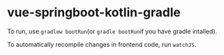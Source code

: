 # vue-springboot-kotlin-gradle
To run, use `gradlew bootRun`(or `gradle bootRun`if you have gradle intalled).

To automatically recompile changes in frontend code, run `watchJS`.
